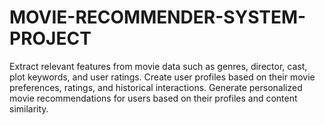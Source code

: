 # MOVIE-RECOMMENDER-SYSTEM-PROJECT
Extract relevant features from movie data such as genres, director, cast, plot keywords, and user ratings. Create user profiles based on their movie preferences, ratings, and historical interactions. Generate personalized movie recommendations for users based on their profiles and content similarity.

